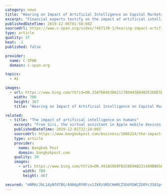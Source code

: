 ```yaml
---
category: news
title: "Hearing on Impact of Artificial Intelligence on Capital Markets"
excerpt: "Financial experts testify on the impact of artificial intelligence on capital markets at a House Financial Services subcommittee hearing."
publishedDateTime: 2019-12-06T01:58:00Z
sourceUrl: https://www.c-span.org/video/?467139-1/hearing-impact-artificial-intelligence-capital-markets
type: article
quality: 37
heat: -1
published: false

provider:
  name: C-SPAN
  domain: c-span.org

topics:
  - AI

images:
  - url: https://www.bing.com/th?id=ON.33A7684630A211780445B94B2E1DDE5D
    width: 700
    height: 367
    title: "Hearing on Impact of Artificial Intelligence on Capital Markets"

related:
  - title: "The impact of artificial intelligence on humans"
    excerpt: "From Siri, the virtual assistant in Apple mobile devices, to self-driving cars, artificial intelligence (AI) is progressing rapidly, outperforming humans at some tasks. As with the majority of the changes happening globally, there will be positive and negative impacts as AI continues to shape the world we live in. Every single one of us will ..."
    publishedDateTime: 2019-12-01T22:24:00Z
    sourceUrl: https://www.bangkokpost.com/business/1806224/the-impact-of-artificial-intelligence-on-humans
    type: article
    provider:
      name: Bangkok Post
      domain: bangkokpost.com
    quality: 39
    images:
      - url: https://www.bing.com/th?id=ON.491A59D8FB2CB69AB2314A9BB656307D
        width: 700
        height: 467

secured: "mNRH/JbL1dyNf07BG/A9A6pRY0Fcv1IkRzVN5CHmRCZSOdYGWCZGOYc3S81p+bxuV8yJdwVHvItyPI7qc29pVhPNHpuXxcR8i+sM+xtc9odv6FFZv3/LsSqcdXDVhfbDFZabVmrgQFm63UMkhV76sirfpJPX/wgHim7rV6CpYqpPPLLKtHGVYzfmfiKkBSC3jcvN6I8DSynblSrGNk7hxF8fX3aXPbJVb7CRYLW1oMz3P49HoZGlJ9X0WkLWym2Ry172mAtKNg0HmdudsoDUYg==;iZF9ecFJFFRajTCm5xy6SA=="
---
```


